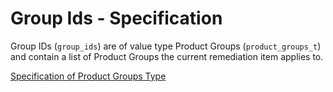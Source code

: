 # Group Ids - Specification

Group IDs (`group_ids`) are of value type Product Groups (`product_groups_t`) and contain a list of Product Groups the current remediation item applies to.

[Specification of Product Groups Type](types/product_groups-spec.en.md)
